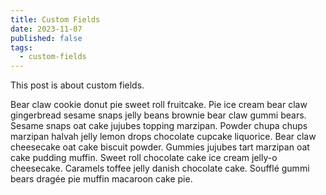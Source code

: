 ```yaml
---
title: Custom Fields
date: 2023-11-07
published: false
tags:
  - custom-fields
---
```

This post is about custom fields.
<!-- excerpt -->

Bear claw cookie donut pie sweet roll fruitcake. Pie ice cream bear claw gingerbread sesame snaps jelly beans brownie bear claw gummi bears. Sesame snaps oat cake jujubes topping marzipan. Powder chupa chups marzipan halvah jelly lemon drops chocolate cupcake liquorice. Bear claw cheesecake oat cake biscuit powder. Gummies jujubes tart marzipan oat cake pudding muffin. Sweet roll chocolate cake ice cream jelly-o cheesecake. Caramels toffee jelly danish chocolate cake. Soufflé gummi bears dragée pie muffin macaroon cake pie.